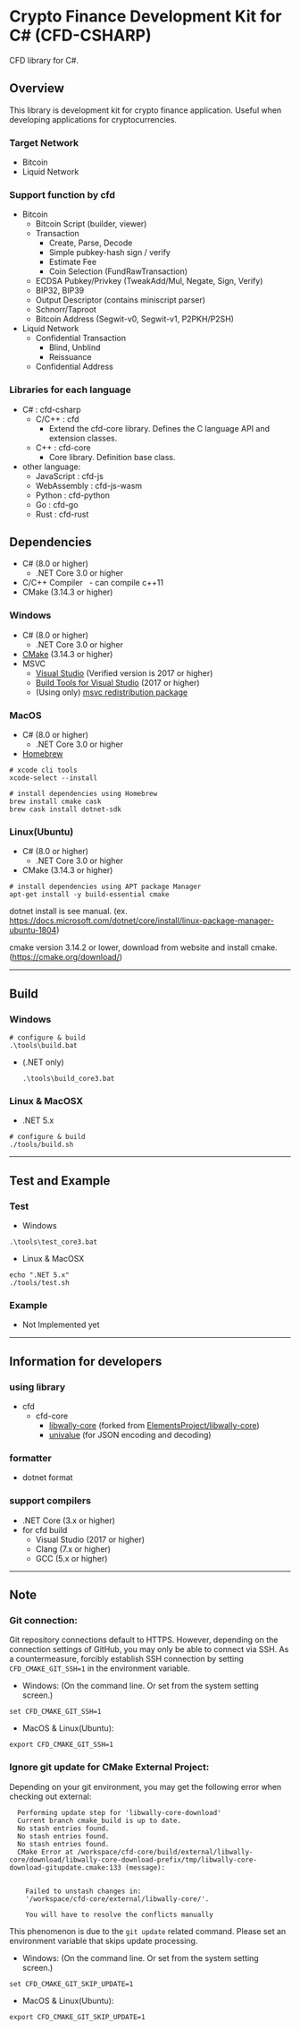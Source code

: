 # Crypto Finance Development Kit for C# (CFD-CSHARP)

CFD library for C#.

## Overview

This library is development kit for crypto finance application.
Useful when developing applications for cryptocurrencies.

### Target Network

- Bitcoin
- Liquid Network

### Support function by cfd

- Bitcoin
  - Bitcoin Script (builder, viewer)
  - Transaction
    - Create, Parse, Decode
    - Simple pubkey-hash sign / verify
    - Estimate Fee
    - Coin Selection (FundRawTransaction)
  - ECDSA Pubkey/Privkey (TweakAdd/Mul, Negate, Sign, Verify)
  - BIP32, BIP39
  - Output Descriptor (contains miniscript parser)
  - Schnorr/Taproot
  - Bitcoin Address (Segwit-v0, Segwit-v1, P2PKH/P2SH)
- Liquid Network
  - Confidential Transaction
    - Blind, Unblind
    - Reissuance
  - Confidential Address

### Libraries for each language

- C# : cfd-csharp
  - C/C++ : cfd
    - Extend the cfd-core library. Defines the C language API and extension classes.
  - C++ : cfd-core
    - Core library. Definition base class.
- other language:
  - JavaScript : cfd-js
  - WebAssembly : cfd-js-wasm
  - Python : cfd-python
  - Go : cfd-go
  - Rust : cfd-rust

## Dependencies

- C# (8.0 or higher)
  - .NET Core 3.0 or higher
- C/C++ Compiler
  - can compile c++11
- CMake (3.14.3 or higher)

### Windows

- C# (8.0 or higher)
  - .NET Core 3.0 or higher
- [CMake](https://cmake.org/) (3.14.3 or higher)
- MSVC
  - [Visual Studio](https://visualstudio.microsoft.com/downloads/) (Verified version is 2017 or higher)
  - [Build Tools for Visual Studio](https://visualstudio.microsoft.com/downloads/) (2017 or higher)
  - (Using only) [msvc redistribution package](https://support.microsoft.com/help/2977003/the-latest-supported-visual-c-downloads)

### MacOS

- C# (8.0 or higher)
  - .NET Core 3.0 or higher
- [Homebrew](https://brew.sh/)

```Shell
# xcode cli tools
xcode-select --install

# install dependencies using Homebrew
brew install cmake cask
brew cask install dotnet-sdk
```

### Linux(Ubuntu)

- C# (8.0 or higher)
  - .NET Core 3.0 or higher
- CMake (3.14.3 or higher)

```Shell
# install dependencies using APT package Manager
apt-get install -y build-essential cmake
```

dotnet install is see manual.
(ex. https://docs.microsoft.com/dotnet/core/install/linux-package-manager-ubuntu-1804)

cmake version 3.14.2 or lower, download from website and install cmake.
(https://cmake.org/download/)

---

## Build

### Windows

```Cmd
# configure & build
.\tools\build.bat
```

- (.NET only)
  ```Cmd
  .\tools\build_core3.bat
  ```

### Linux & MacOSX

- .NET 5.x
```Shell
# configure & build
./tools/build.sh
```

---

## Test and Example

### Test

- Windows
```Cmd
.\tools\test_core3.bat
```

- Linux & MacOSX
```Shell
echo ".NET 5.x"
./tools/test.sh
```

### Example

- Not Implemented yet

---

## Information for developers

### using library

- cfd
  - cfd-core
    - [libwally-core](https://github.com/cryptogarageinc/libwally-core/tree/cfd-develop) (forked from [ElementsProject/libwally-core](https://github.com/ElementsProject/libwally-core))
    - [univalue](https://github.com/jgarzik/univalue) (for JSON encoding and decoding)

### formatter

- dotnet format

### support compilers

- .NET Core (3.x or higher)
- for cfd build
  - Visual Studio (2017 or higher)
  - Clang (7.x or higher)
  - GCC (5.x or higher)

---

## Note

### Git connection:

Git repository connections default to HTTPS.
However, depending on the connection settings of GitHub, you may only be able to connect via SSH.
As a countermeasure, forcibly establish SSH connection by setting `CFD_CMAKE_GIT_SSH=1` in the environment variable.

- Windows: (On the command line. Or set from the system setting screen.)
```
set CFD_CMAKE_GIT_SSH=1
```

- MacOS & Linux(Ubuntu):
```
export CFD_CMAKE_GIT_SSH=1
```

### Ignore git update for CMake External Project:

Depending on your git environment, you may get the following error when checking out external:
```
  Performing update step for 'libwally-core-download'
  Current branch cmake_build is up to date.
  No stash entries found.
  No stash entries found.
  No stash entries found.
  CMake Error at /workspace/cfd-core/build/external/libwally-core/download/libwally-core-download-prefix/tmp/libwally-core-download-gitupdate.cmake:133 (message):


    Failed to unstash changes in:
    '/workspace/cfd-core/external/libwally-core/'.

    You will have to resolve the conflicts manually
```

This phenomenon is due to the `git update` related command.
Please set an environment variable that skips update processing.

- Windows: (On the command line. Or set from the system setting screen.)
```
set CFD_CMAKE_GIT_SKIP_UPDATE=1
```

- MacOS & Linux(Ubuntu):
```
export CFD_CMAKE_GIT_SKIP_UPDATE=1
```
